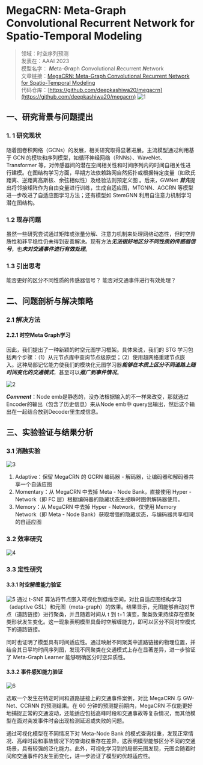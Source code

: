 # MegaCRN: Meta-Graph Convolutional Recurrent Network for Spatio-Temporal Modeling

>领域：时空序列预测  
>发表在：AAAI 2023  
>模型名字：  ***Me***ta-***G***r***a***ph ***C***onvolutional ***R***ecurrent ***N***etwork  
>文章链接：[MegaCRN: Meta-Graph Convolutional Recurrent Network for Spatio-Temporal Modeling](https://arxiv.org/abs/2212.05989)  
>代码仓库：[https://github.com/deepkashiwa20/megacrn](https://github.com/deepkashiwa20/megacrn)
![1](https://picgo-for-paper-reading.oss-cn-beijing.aliyuncs.com/img/20250306200911.png)

## 一、研究背景与问题提出

### 1. 1 研究现状

随着图卷积网络（GCNs）的发展，相关研究取得显著进展。主流模型通过利用基于 GCN 的模块和序列模型，如循环神经网络（RNNs）、WaveNet、Transformer 等，对传感器间的潜在空间相关性和时间序列内的时间自相关性进行建模。在图结构学习方面，早期方法依赖路网自然拓扑或根据特定度量（如欧氏距离、逆距离高斯核、余弦相似性）及经验法则预定义图 。后来，GWNet ***首先***提出将邻接矩阵作为自由变量进行训练，生成自适应图，MTGNN、AGCRN 等模型进一步改进了自适应图学习方法；还有模型如 StemGNN 利用自注意力机制学习潜在图结构。

### 1.2 现存问题

虽然一些研究尝试通过矩阵或张量分解、注意力机制来处理网络动态性，但时空异质性和非平稳性仍未得到妥善解决。现有方法***无法很好地区分不同性质的传感器信号***，也***未对交通事件进行有效处理***。

### 1.3 引出思考

能否更好的区分不同性质的传感器信号？
能否对交通事件进行有效处理？

## 二、问题剖析与解决策略

### 2.1 解决方法

#### 2.2.1 时空Meta Graph学习

因此，我们提出了一种新颖的时空元图学习框架。具体来说，我们的 STG 学习包括两个步骤：（1）从元节点库中查询节点级原型；（2）使用超网络重建节点嵌入。这种局部记忆能力使我们的模块化元图学习器***能够在本质上区分不同道路上随时间变化的交通模式***，甚至可以***推广到事件情况***。

![2](https://picgo-for-paper-reading.oss-cn-beijing.aliyuncs.com/img/20250306201013.png)

***Comment***：Node emb是静态的，没办法根据输入的不一样来改变，那就通过Encoder的输出（包含了历史信息）来从Node emb中 query出输出，然后这个输出在一起结合放到Decoder里生成信息。

## 三、实验验证与结果分析

### 3.1 消融实验

![3](https://picgo-for-paper-reading.oss-cn-beijing.aliyuncs.com/img/20250306201057.png)

1. Adaptive：保留 MegaCRN 的 GCRN 编码器 - 解码器，让编码器和解码器共享一个自适应图
2. Momentary：从 MegaCRN 中去掉 Meta - Node Bank，直接使用 Hyper - Network（即 FC 层）根据编码器的隐藏状态生成瞬时图供解码器使用。
3. Memory：从 MegaCRN 中去掉 Hyper - Network，仅使用 Memory Network（即 Meta - Node Bank）获取增强的隐藏状态，与编码器共享相同的自适应图

### 3.2 效率研究

![4](https://picgo-for-paper-reading.oss-cn-beijing.aliyuncs.com/img/20250306201131.png)

### 3.3 定性研究

#### 3.3.1 时空解缠能力验证

![5](https://picgo-for-paper-reading.oss-cn-beijing.aliyuncs.com/img/20250306201148.png)
通过 t-SNE 算法将节点嵌入可视化到低维空间，对比自适应图结构学习（adaptive GSL）和元图（meta-graph）的效果。结果显示，元图能够自动对节点（道路链接）进行聚类，并且随着时间从 t 到 t+1 演变，聚类效果持续存在但聚类形状发生变化。这一现象表明模型具备时空解缠能力，即可以区分不同时空模式下的道路链接。

同时也证明了模型具有时间适应性。通过映射不同聚类中道路链接的物理位置，并结合其日平均时间序列图，发现不同聚类在交通模式上存在显著差异，进一步验证了 Meta-Graph Learner 能够明确区分时空异质性。

#### 3.3.2 事件感知能力验证

![6](https://picgo-for-paper-reading.oss-cn-beijing.aliyuncs.com/img/20250306201202.png)

选取一个发生在特定时间和道路链接上的交通事件案例，对比 MegaCRN 与 GW-Net、CCRNN 的预测结果。在 60 分钟的预测提前期内，MegaCRN 不仅能更好地捕捉正常的交通波动，还能适应包括高峰时段和交通事故等复杂情况，而其他模型在面对突发事件时会出现检测延迟或失败的问题。

通过可视化模型在不同情况下对 Meta-Node Bank 的模式查询权重，发现正常情况、高峰时段和事故情况下的查询权重存在差异，这表明模型能够区分不同的交通场景，具有较强的泛化能力。此外，可视化学习到的局部元图发现，元图会随着时间和交通事件的发生而变化，进一步验证了模型的优越适应性。
